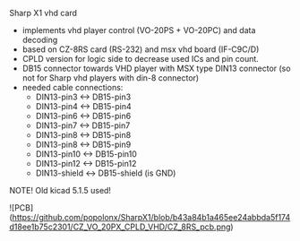 Sharp X1 vhd card
- implements vhd player control (VO-20PS + VO-20PC) and data decoding
- based on CZ-8RS card (RS-232) and msx vhd board (IF-C9C/D)
- CPLD version for logic side to decrease used ICs and pin count.
- DB15 connector towards VHD player with MSX type DIN13 connector (so not for Sharp vhd players with din-8 connector)
- needed cable connections:
  - DIN13-pin3 <-> DB15-pin3
  - DIN13-pin4 <-> DB15-pin4
  - DIN13-pin6 <-> DB15-pin6
  - DIN13-pin7 <-> DB15-pin7
  - DIN13-pin8 <-> DB15-pin8
  - DIN13-pin8 <-> DB15-pin9
  - DIN13-pin10 <-> DB15-pin10
  - DIN13-pin12 <-> DB15-pin12
  - DIN13-shield <-> DB15-shield (is GND)

NOTE! Old kicad 5.1.5 used!

![PCB] (https://github.com/popolonx/SharpX1/blob/b43a84b1a465ee24abbda5f174d18ee1b75c2301/CZ_VO_20PX_CPLD_VHD/CZ_8RS_pcb.png)
